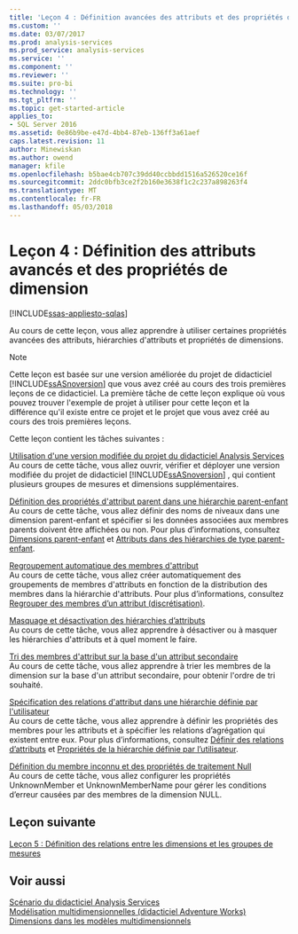 ```yaml
---
title: 'Leçon 4 : Définition avancées des attributs et des propriétés de Dimension | Documents Microsoft'
ms.custom: ''
ms.date: 03/07/2017
ms.prod: analysis-services
ms.prod_service: analysis-services
ms.service: ''
ms.component: ''
ms.reviewer: ''
ms.suite: pro-bi
ms.technology: ''
ms.tgt_pltfrm: ''
ms.topic: get-started-article
applies_to:
- SQL Server 2016
ms.assetid: 0e86b9be-e47d-4bb4-87eb-136ff3a61aef
caps.latest.revision: 11
author: Minewiskan
ms.author: owend
manager: kfile
ms.openlocfilehash: b5bae4cb707c39dd40ccbbdd1516a526520ce16f
ms.sourcegitcommit: 2ddc0bfb3ce2f2b160e3638f1c2c237a898263f4
ms.translationtype: MT
ms.contentlocale: fr-FR
ms.lasthandoff: 05/03/2018
---
```

# <a name="lesson-4-defining-advanced-attribute-and-dimension-properties"></a>Leçon 4 : Définition des attributs avancés et des propriétés de dimension
[!INCLUDE[ssas-appliesto-sqlas](../includes/ssas-appliesto-sqlas.md)]

Au cours de cette leçon, vous allez apprendre à utiliser certaines propriétés avancées des attributs, hiérarchies d'attributs et propriétés de dimensions.  
  
> [!NOTE]  
> Cette leçon est basée sur une version améliorée du projet de didacticiel [!INCLUDE[ssASnoversion](../includes/ssasnoversion-md.md)] que vous avez créé au cours des trois premières leçons de ce didacticiel. La première tâche de cette leçon explique où vous pouvez trouver l'exemple de projet à utiliser pour cette leçon et la différence qu'il existe entre ce projet et le projet que vous avez créé au cours des trois premières leçons.  
  
Cette leçon contient les tâches suivantes :  
  
[Utilisation d'une version modifiée du projet du didacticiel Analysis Services](../analysis-services/lesson-4-1-using-a-modified-version-of-the-analysis-services-tutorial-project.md)  
Au cours de cette tâche, vous allez ouvrir, vérifier et déployer une version modifiée du projet de didacticiel [!INCLUDE[ssASnoversion](../includes/ssasnoversion-md.md)] , qui contient plusieurs groupes de mesures et dimensions supplémentaires.  
  
[Définition des propriétés d'attribut parent dans une hiérarchie parent-enfant](../analysis-services/lesson-4-2-defining-parent-attribute-properties-in-a-parent-child-hierarchy.md)  
Au cours de cette tâche, vous allez définir des noms de niveaux dans une dimension parent-enfant et spécifier si les données associées aux membres parents doivent être affichées ou non. Pour plus d’informations, consultez [Dimensions parent-enfant](../analysis-services/multidimensional-models/parent-child-dimension.md) et [Attributs dans des hiérarchies de type parent-enfant](../analysis-services/multidimensional-models/parent-child-dimension-attributes.md).  
  
[Regroupement automatique des membres d'attribut](../analysis-services/lesson-4-3-automatically-grouping-attribute-members.md)  
Au cours de cette tâche, vous allez créer automatiquement des groupements de membres d'attributs en fonction de la distribution des membres dans la hiérarchie d'attributs. Pour plus d’informations, consultez [Regrouper des membres d’un attribut &#40;discrétisation&#41;](../analysis-services/multidimensional-models/attribute-properties-group-attribute-members.md).  
  
[Masquage et désactivation des hiérarchies d’attributs](../analysis-services/lesson-4-4-hiding-and-disabling-attribute-hierarchies.md)  
Au cours de cette tâche, vous allez apprendre à désactiver ou à masquer les hiérarchies d'attributs et à quel moment le faire.  
  
[Tri des membres d'attribut sur la base d'un attribut secondaire](../analysis-services/lesson-4-5-sorting-attribute-members-based-on-a-secondary-attribute.md)  
Au cours de cette tâche, vous allez apprendre à trier les membres de la dimension sur la base d'un attribut secondaire, pour obtenir l'ordre de tri souhaité.  
  
[Spécification des relations d'attribut dans une hiérarchie définie par l'utilisateur](../analysis-services/4-6-specifying-attribute-relationships-in-user-defined-hierarchy.md)  
Au cours de cette tâche, vous allez apprendre à définir les propriétés des membres pour les attributs et à spécifier les relations d’agrégation qui existent entre eux. Pour plus d’informations, consultez [Définir des relations d’attributs](../analysis-services/multidimensional-models/attribute-relationships-define.md) et [Propriétés de la hiérarchie définie par l’utilisateur](../analysis-services/multidimensional-models-olap-logical-dimension-objects/user-hierarchies-properties.md).  
  
[Définition du membre inconnu et des propriétés de traitement Null](../analysis-services/lesson-4-7-defining-the-unknown-member-and-null-processing-properties.md)  
Au cours de cette tâche, vous allez configurer les propriétés UnknownMember et UnknownMemberName pour gérer les conditions d’erreur causées par des membres de la dimension NULL.  
  
## <a name="next-lesson"></a>Leçon suivante  
[Leçon 5 : Définition des relations entre les dimensions et les groupes de mesures](../analysis-services/lesson-5-defining-relationships-between-dimensions-and-measure-groups.md)  
  
## <a name="see-also"></a>Voir aussi  
[Scénario du didacticiel Analysis Services](../analysis-services/analysis-services-tutorial-scenario.md)  
[Modélisation multidimensionnelles &#40;didacticiel Adventure Works&#41;](../analysis-services/multidimensional-modeling-adventure-works-tutorial.md)  
[Dimensions dans les modèles multidimensionnels](../analysis-services/multidimensional-models/dimensions-in-multidimensional-models.md)  
  
  
  
